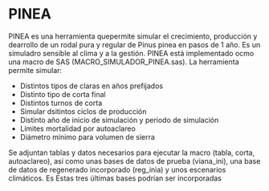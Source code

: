 # PINEA
PINEA es una herramienta quepermite simular el crecimiento, producción y dearrollo de un rodal pura y regular de Pinus pinea en pasos de 1 año. Es un simuladro sensible al clima y a la gestión. 
PINEA está implementado ocmo una macro de SAS (MACRO_SIMULADOR_PINEA.sas). La herramienta permite simular:
- Distintos tipos de claras en años prefijados
- Distinto tipo de corta final
- Distintos turnos de corta
- Simular dsitintos ciclos de producción
- Distinto año de inicio de simulación  y periodo de simulación
- Límites mortalidad por autoaclareo
- Diámetro mínimo para volumen de sierra

Se adjuntan tablas y datos necesarios para ejecutar la macro (tabla, corta, autoaclareo), así como unas bases de datos de prueba (viana_ini), una base de datos de regenerado incorporado (reg_inia) y unos escenarios climáticos. Es
Estas tres últimas bases podrían ser incorporadas 

